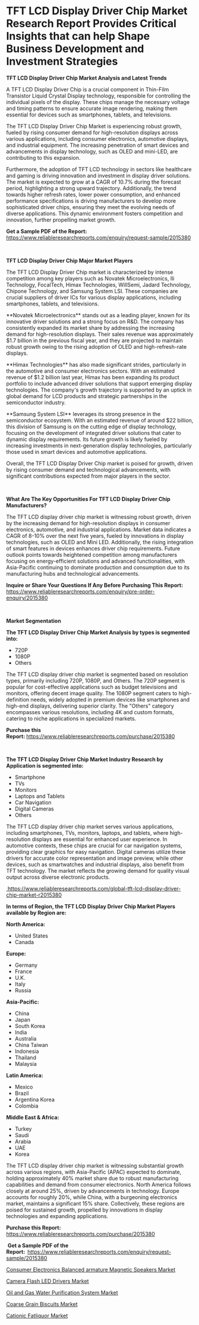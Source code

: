 <p><h1>TFT LCD Display Driver Chip Market Research Report Provides Critical Insights that can help Shape Business Development and Investment Strategies</h1></p><p><strong>TFT LCD Display Driver Chip Market Analysis and Latest Trends</strong></p>
<p><p>A TFT LCD Display Driver Chip is a crucial component in Thin-Film Transistor Liquid Crystal Display technology, responsible for controlling the individual pixels of the display. These chips manage the necessary voltage and timing patterns to ensure accurate image rendering, making them essential for devices such as smartphones, tablets, and televisions.</p><p>The TFT LCD Display Driver Chip Market is experiencing robust growth, fueled by rising consumer demand for high-resolution displays across various applications, including consumer electronics, automotive displays, and industrial equipment. The increasing penetration of smart devices and advancements in display technology, such as OLED and mini-LED, are contributing to this expansion.</p><p>Furthermore, the adoption of TFT LCD technology in sectors like healthcare and gaming is driving innovation and investment in display driver solutions. The market is expected to grow at a CAGR of 10.7% during the forecast period, highlighting a strong upward trajectory. Additionally, the trend towards higher refresh rates, lower power consumption, and enhanced performance specifications is driving manufacturers to develop more sophisticated driver chips, ensuring they meet the evolving needs of diverse applications. This dynamic environment fosters competition and innovation, further propelling market growth.</p></p>
<p><strong>Get a Sample PDF of the Report:&nbsp;</strong> <a href="https://www.reliableresearchreports.com/enquiry/request-sample/2015380?utm_campaign=3&utm_medium=2&utm_source=Github&utm_content=ia&utm_term=27102024&utm_id=tft-lcd-display-driver-chip">https://www.reliableresearchreports.com/enquiry/request-sample/2015380</a></p>
<p>&nbsp;</p>
<p><strong>TFT LCD Display Driver Chip Major Market Players</strong></p>
<p><p>The TFT LCD Display Driver Chip market is characterized by intense competition among key players such as Novatek Microelectronics, Ili Technology, FocalTech, Himax Technologies, WillSemi, Jadard Technology, Chipone Technology, and Samsung System LSI. These companies are crucial suppliers of driver ICs for various display applications, including smartphones, tablets, and televisions.</p><p>**Novatek Microelectronics** stands out as a leading player, known for its innovative driver solutions and a strong focus on R&D. The company has consistently expanded its market share by addressing the increasing demand for high-resolution displays. Their sales revenue was approximately $1.7 billion in the previous fiscal year, and they are projected to maintain robust growth owing to the rising adoption of OLED and high-refresh-rate displays.</p><p>**Himax Technologies** has also made significant strides, particularly in the automotive and consumer electronics sectors. With an estimated revenue of $1.2 billion last year, Himax has been expanding its product portfolio to include advanced driver solutions that support emerging display technologies. The company's growth trajectory is supported by an uptick in global demand for LCD products and strategic partnerships in the semiconductor industry.</p><p>**Samsung System LSI** leverages its strong presence in the semiconductor ecosystem. With an estimated revenue of around $22 billion, this division of Samsung is on the cutting edge of display technology, focusing on the development of integrated driver solutions that cater to dynamic display requirements. Its future growth is likely fueled by increasing investments in next-generation display technologies, particularly those used in smart devices and automotive applications.</p><p>Overall, the TFT LCD Display Driver Chip market is poised for growth, driven by rising consumer demand and technological advancements, with significant contributions expected from major players in the sector.</p></p>
<p>&nbsp;</p>
<p><strong>What Are The Key Opportunities For TFT LCD Display Driver Chip Manufacturers?</strong></p>
<p><p>The TFT LCD display driver chip market is witnessing robust growth, driven by the increasing demand for high-resolution displays in consumer electronics, automotive, and industrial applications. Market data indicates a CAGR of 8-10% over the next five years, fueled by innovations in display technologies, such as OLED and Mini LED. Additionally, the rising integration of smart features in devices enhances driver chip requirements. Future outlook points towards heightened competition among manufacturers focusing on energy-efficient solutions and advanced functionalities, with Asia-Pacific continuing to dominate production and consumption due to its manufacturing hubs and technological advancements.</p></p>
<p><strong>Inquire or Share Your Questions If Any Before Purchasing This Report:</strong> <a href="https://www.reliableresearchreports.com/enquiry/pre-order-enquiry/2015380?utm_campaign=3&utm_medium=2&utm_source=Github&utm_content=ia&utm_term=27102024&utm_id=tft-lcd-display-driver-chip">https://www.reliableresearchreports.com/enquiry/pre-order-enquiry/2015380</a></p>
<p>&nbsp;</p>
<p><strong>Market Segmentation</strong></p>
<p><strong>The TFT LCD Display Driver Chip Market Analysis by types is segmented into:</strong></p>
<p><ul><li>720P</li><li>1080P</li><li>Others</li></ul></p>
<p><p>The TFT LCD display driver chip market is segmented based on resolution types, primarily including 720P, 1080P, and Others. The 720P segment is popular for cost-effective applications such as budget televisions and monitors, offering decent image quality. The 1080P segment caters to high-definition needs, widely adopted in premium devices like smartphones and high-end displays, delivering superior clarity. The "Others" category encompasses various resolutions, including 4K and custom formats, catering to niche applications in specialized markets.</p></p>
<p><strong>Purchase this Report:&nbsp;</strong><a href="https://www.reliableresearchreports.com/purchase/2015380?utm_campaign=3&utm_medium=2&utm_source=Github&utm_content=ia&utm_term=27102024&utm_id=tft-lcd-display-driver-chip">https://www.reliableresearchreports.com/purchase/2015380</a></p>
<p>&nbsp;</p>
<p><strong>The TFT LCD Display Driver Chip Market Industry Research by Application is segmented into:</strong></p>
<p><ul><li>Smartphone</li><li>TVs</li><li>Monitors</li><li>Laptops and Tablets</li><li>Car Navigation</li><li>Digital Cameras</li><li>Others</li></ul></p>
<p><p>The TFT LCD display driver chip market serves various applications, including smartphones, TVs, monitors, laptops, and tablets, where high-resolution displays are essential for enhanced user experience. In automotive contexts, these chips are crucial for car navigation systems, providing clear graphics for easy navigation. Digital cameras utilize these drivers for accurate color representation and image preview, while other devices, such as smartwatches and industrial displays, also benefit from TFT technology. The market reflects the growing demand for quality visual output across diverse electronic products.</p></p>
<p><a href="https://www.reliableresearchreports.com/global-tft-lcd-display-driver-chip-market-r2015380?utm_campaign=3&utm_medium=2&utm_source=Github&utm_content=ia&utm_term=27102024&utm_id=tft-lcd-display-driver-chip">&nbsp;https://www.reliableresearchreports.com/global-tft-lcd-display-driver-chip-market-r2015380</a></p>
<p><strong>In terms of Region, the TFT LCD Display Driver Chip Market Players available by Region are:</strong></p>
<p>
    <p> <strong> North America: </strong>
        <ul>
            <li>United States</li>
            <li>Canada</li>
        </ul>
        </p> 
    <p> <strong> Europe: </strong>
        <ul>
            <li>Germany</li>
            <li>France</li>
            <li>U.K.</li>
            <li>Italy</li>
            <li>Russia</li>
        </ul>
        </p> 
    <p> <strong> Asia-Pacific: </strong>
        <ul>
            <li>China</li>
            <li>Japan</li>
            <li>South Korea</li>
            <li>India</li>
            <li>Australia</li>
            <li>China Taiwan</li>
            <li>Indonesia</li>
            <li>Thailand</li>
            <li>Malaysia</li>
        </ul>
        </p> 
    <p> <strong> Latin America: </strong>
        <ul>
            <li>Mexico</li>
            <li>Brazil</li>
            <li>Argentina Korea</li>
            <li>Colombia</li>
        </ul>
        </p> 
    <p> <strong> Middle East & Africa: </strong>
        <ul>
            <li>Turkey</li>
            <li>Saudi</li>
            <li>Arabia</li>
            <li>UAE</li>
            <li>Korea</li>
        </ul>
    </p>
    </p>
<p><p>The TFT LCD display driver chip market is witnessing substantial growth across various regions, with Asia-Pacific (APAC) expected to dominate, holding approximately 40% market share due to robust manufacturing capabilities and demand from consumer electronics. North America follows closely at around 25%, driven by advancements in technology. Europe accounts for roughly 20%, while China, with a burgeoning electronics market, maintains a significant 15% share. Collectively, these regions are poised for sustained growth, propelled by innovations in display technologies and expanding applications.</p></p>
<p><strong>Purchase this Report: </strong><a href="https://www.reliableresearchreports.com/purchase/2015380?utm_campaign=3&utm_medium=2&utm_source=Github&utm_content=ia&utm_term=27102024&utm_id=tft-lcd-display-driver-chip">https://www.reliableresearchreports.com/purchase/2015380</a></p>
<p>&nbsp;<strong>Get a Sample PDF of the Report:&nbsp;&nbsp;</strong><a href="https://www.reliableresearchreports.com/enquiry/request-sample/2015380?utm_campaign=3&utm_medium=2&utm_source=Github&utm_content=ia&utm_term=27102024&utm_id=tft-lcd-display-driver-chip">https://www.reliableresearchreports.com/enquiry/request-sample/2015380</a></p>
<p><strong></strong></p>
<p><p><a href="https://github.com/nifongekclosebn1/Market-Research-Report-List-1/blob/main/consumer-electronics-balanced-armature-magnetic-speakers-market.md?utm_campaign=3&utm_medium=2&utm_source=Github&utm_content=ia&utm_term=27102024&utm_id=tft-lcd-display-driver-chip">Consumer Electronics Balanced armature Magnetic Speakers Market</a></p><p><a href="https://github.com/maximinauago/Market-Research-Report-List-1/blob/main/camera-flash-led-drivers-market.md?utm_campaign=3&utm_medium=2&utm_source=Github&utm_content=ia&utm_term=27102024&utm_id=tft-lcd-display-driver-chip">Camera Flash LED Drivers Market</a></p><p><a href="https://issuu.com/reportprime-2/docs/oil-and-gas-water-purification-syst_f0a46746ead40d?utm_campaign=3&utm_medium=2&utm_source=Github&utm_content=ia&utm_term=27102024&utm_id=tft-lcd-display-driver-chip">Oil and Gas Water Purification System Market</a></p><p><a href="https://www.linkedin.com/pulse/coarse-grain-biscuits-market-research-report-exploring-size-revenue-ms7pe?utm_campaign=3&utm_medium=2&utm_source=Github&utm_content=ia&utm_term=27102024&utm_id=tft-lcd-display-driver-chip">Coarse Grain Biscuits Market</a></p><p><a href="https://www.linkedin.com/pulse/strategic-roadmap-success-global-cationic-fatliquor-market-analysis-ztdqe?utm_campaign=3&utm_medium=2&utm_source=Github&utm_content=ia&utm_term=27102024&utm_id=tft-lcd-display-driver-chip">Cationic Fatliquor Market</a></p></p>